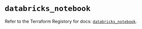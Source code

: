 # `databricks_notebook`

Refer to the Terraform Registory for docs: [`databricks_notebook`](https://registry.terraform.io/providers/databricks/databricks/1.16.1/docs/resources/notebook).
